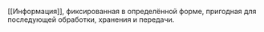 [[Информация]], фиксированная в определённой форме, пригодная для последующей обработки, хранения и передачи.